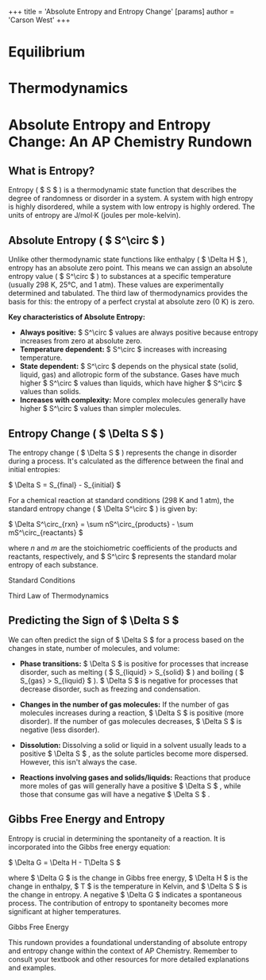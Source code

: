 +++
 title = 'Absolute Entropy and Entropy Change'
[params]
	author = 'Carson West'
+++
# Equilibrium
# Thermodynamics
# Absolute Entropy and Entropy Change: An AP Chemistry Rundown

## What is Entropy?

Entropy ( $ S $ ) is a thermodynamic state function that describes the degree of randomness or disorder in a system.  A system with high entropy is highly disordered, while a system with low entropy is highly ordered.  The units of entropy are J/mol·K (joules per mole-kelvin).

## Absolute Entropy ( $ S^\circ $ )

Unlike other thermodynamic state functions like enthalpy ( $ \Delta H $ ), entropy has an absolute zero point.  This means we can assign an absolute entropy value ( $ S^\circ $ ) to substances at a specific temperature (usually 298 K, 25°C, and 1 atm).  These values are experimentally determined and tabulated.  The third law of thermodynamics provides the basis for this:  the entropy of a perfect crystal at absolute zero (0 K) is zero.  

**Key characteristics of Absolute Entropy:**

* **Always positive:**  $ S^\circ $  values are always positive because entropy increases from zero at absolute zero.
* **Temperature dependent:**  $ S^\circ $  increases with increasing temperature.
* **State dependent:**  $ S^\circ $  depends on the physical state (solid, liquid, gas) and allotropic form of the substance. Gases have much higher  $ S^\circ $  values than liquids, which have higher  $ S^\circ $  values than solids.
* **Increases with complexity:**  More complex molecules generally have higher  $ S^\circ $  values than simpler molecules.


## Entropy Change ( $ \Delta S $ )

The entropy change ( $ \Delta S $ ) represents the change in disorder during a process.  It's calculated as the difference between the final and initial entropies:

 $ \Delta S = S_{final} - S_{initial} $ 

For a chemical reaction at standard conditions (298 K and 1 atm), the standard entropy change ( $ \Delta S^\circ $ ) is given by:

 $ \Delta S^\circ_{rxn} = \sum nS^\circ_{products} - \sum mS^\circ_{reactants} $ 

where *n* and *m* are the stoichiometric coefficients of the products and reactants, respectively, and  $ S^\circ $  represents the standard molar entropy of each substance.

Standard Conditions

Third Law of Thermodynamics


## Predicting the Sign of  $ \Delta S $ 

We can often predict the sign of  $ \Delta S $  for a process based on the changes in state, number of molecules, and volume:

* **Phase transitions:**  $ \Delta S $  is positive for processes that increase disorder, such as melting ( $ S_{liquid} > S_{solid} $ ) and boiling ( $ S_{gas} > S_{liquid} $ ).   $ \Delta S $  is negative for processes that decrease disorder, such as freezing and condensation.

* **Changes in the number of gas molecules:**  If the number of gas molecules increases during a reaction,  $ \Delta S $  is positive (more disorder). If the number of gas molecules decreases,  $ \Delta S $  is negative (less disorder).

* **Dissolution:** Dissolving a solid or liquid in a solvent usually leads to a positive  $ \Delta S $ , as the solute particles become more dispersed.  However, this isn't always the case.

* **Reactions involving gases and solids/liquids:** Reactions that produce more moles of gas will generally have a positive  $ \Delta S $ , while those that consume gas will have a negative  $ \Delta S $ .


## Gibbs Free Energy and Entropy

Entropy is crucial in determining the spontaneity of a reaction.  It is incorporated into the Gibbs free energy equation:

 $ \Delta G = \Delta H - T\Delta S $ 

where  $ \Delta G $  is the change in Gibbs free energy,  $ \Delta H $  is the change in enthalpy,  $ T $  is the temperature in Kelvin, and  $ \Delta S $  is the change in entropy.  A negative  $ \Delta G $  indicates a spontaneous process.  The contribution of entropy to spontaneity becomes more significant at higher temperatures.


Gibbs Free Energy


This rundown provides a foundational understanding of absolute entropy and entropy change within the context of AP Chemistry. Remember to consult your textbook and other resources for more detailed explanations and examples.
